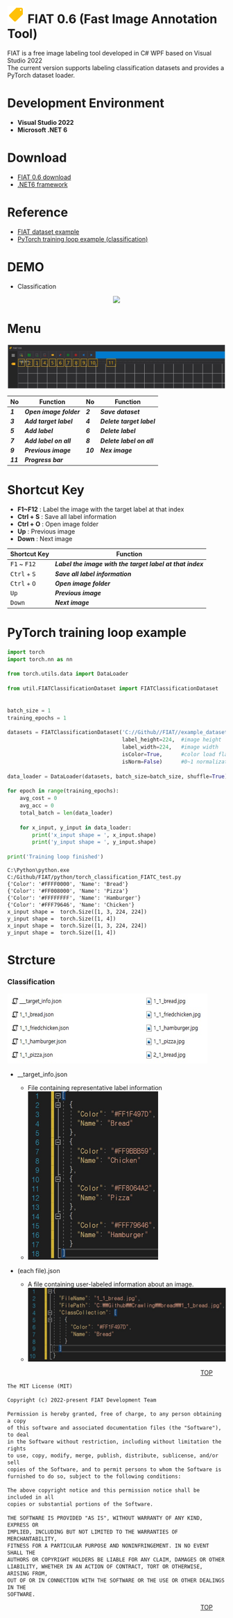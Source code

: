 <img src="https://github.com/gellston/FIAT-Release/blob/main/snapshoot/icons8_price_tag_96px.png?raw=true" width=40 height=40></img>
FIAT 0.6 (Fast Image Annotation Tool)
=======================

FIAT is a free image labeling tool developed in C# WPF based on Visual Studio 2022 <br/>
The current version supports labeling classification datasets and provides a PyTorch dataset loader.

Development Environment
=======================
 - **Visual Studio 2022**
 - **Microsoft .NET 6**


Download
=======================

- <a href="https://github.com/gellston/FIAT-Release/releases/download/0.6/FIAT.exe" target="_blank">FIAT 0.6 download</a>
- <a href="https://dotnet.microsoft.com/en-us/download/dotnet/thank-you/runtime-desktop-6.0.2-windows-x64-installer" target="_blank">.NET6 framework</a>

Reference
=======================
- <a href="https://github.com/gellston/FIAT/tree/main/example_dataset" target="_blank">FIAT dataset example</a>
- <a href="https://github.com/gellston/FIAT/blob/main/python/torch_classification_FIATC_test.py" target="_blank">PyTorch training loop example (classification)</a>

DEMO
=======================
- Classification
<center>
<img src="https://github.com/gellston/FIAT-Release/blob/main/snapshoot/FIAT-example.gif?raw=true"></img>
</center>

Menu
=======================
<center>
<img src="https://github.com/gellston/FIAT-Release/blob/0.7/snapshoot/how%20to%20use%20and%20shortcut%20key.jpg?raw=true"></img>
</center>

| No | Function | No | Function |
|---|---|---|---|
| ***1*** | ***Open image folder*** | ***2*** | ***Save dataset*** |
| ***3*** | ***Add target label*** | ***4*** | ***Delete target label*** |
| ***5*** | ***Add label*** | ***6*** | ***Delete label*** |
| ***7*** | ***Add label on all*** | ***8*** | ***Delete label on all*** |
| ***9*** | ***Previous image*** | ***10*** | ***Nex image*** |
| ***11*** | ***Progress bar*** |  |  |

Shortcut Key
=======================
* **F1~F12** : Label the image with the target label at that index
* **Ctrl + S** : Save all label information
* **Ctrl + O** : Open image folder
* **Up** : Previous image
* **Down** : Next image

| Shortcut Key | Function |
|---|---|
| <kbd>F1</kbd> ~ <kbd>F12</kbd> | ***Label the image with the target label at that index*** |
| <kbd>Ctrl</kbd> + <kbd>S</kbd> | ***Save all label information*** |
| <kbd>Ctrl</kbd> + <kbd>O</kbd> | ***Open image folder*** |
| <kbd>Up</kbd> | ***Previous image*** |
| <kbd>Down</kbd> | ***Next image***  |

PyTorch training loop example
=======================
``` python
import torch
import torch.nn as nn

from torch.utils.data import DataLoader

from util.FIATClassificationDataset import FIATClassificationDataset


batch_size = 1
training_epochs = 1

datasets = FIATClassificationDataset('C://Github//FIAT//example_dataset//food//',   #FIAT dataset path
                                     label_height=224,  #image height
                                     label_width=224,   #image width
                                     isColor=True,      #color load flag
                                     isNorm=False)      #0~1 normalization flag

data_loader = DataLoader(datasets, batch_size=batch_size, shuffle=True)

for epoch in range(training_epochs):
    avg_cost = 0
    avg_acc = 0
    total_batch = len(data_loader)

    for x_input, y_input in data_loader:
        print('x_input shape = ', x_input.shape)
        print('y_input shape = ', y_input.shape)

print('Training loop finished')

```
``` console
C:\Python\python.exe C:/Github/FIAT/python/torch_classification_FIATC_test.py
{'Color': '#FFFF0000', 'Name': 'Bread'}
{'Color': '#FF008000', 'Name': 'Pizza'}
{'Color': '#FFFFFFFF', 'Name': 'Hamburger'}
{'Color': '#FFF79646', 'Name': 'Chicken'}
x_input shape =  torch.Size([1, 3, 224, 224])
y_input shape =  torch.Size([1, 4])
x_input shape =  torch.Size([1, 3, 224, 224])
y_input shape =  torch.Size([1, 4])
```


Strcture
=======================
### Classification
<img src="https://github.com/gellston/FIAT-Release/blob/main/snapshoot/snapshot1.jpg?raw=true"></img>

- __target_info.json 
    - File containing representative label information
    - <img src="https://github.com/gellston/FIAT-Release/blob/main/snapshoot/__target_info.jpg?raw=true" width=300></img>
    
- (each file).json 
    - A file containing user-labeled information about an image.
    - <img src="https://github.com/gellston/FIAT-Release/blob/main/snapshoot/each_file.jpg?raw=true" width=600></img>




<div style="text-align: right; margin-right:30px;"> 

[TOP](#vision-studio) 

</div>

```
The MIT License (MIT)

Copyright (c) 2022-present FIAT Development Team

Permission is hereby granted, free of charge, to any person obtaining a copy
of this software and associated documentation files (the "Software"), to deal
in the Software without restriction, including without limitation the rights
to use, copy, modify, merge, publish, distribute, sublicense, and/or sell
copies of the Software, and to permit persons to whom the Software is
furnished to do so, subject to the following conditions:

The above copyright notice and this permission notice shall be included in all
copies or substantial portions of the Software.

THE SOFTWARE IS PROVIDED "AS IS", WITHOUT WARRANTY OF ANY KIND, EXPRESS OR
IMPLIED, INCLUDING BUT NOT LIMITED TO THE WARRANTIES OF MERCHANTABILITY,
FITNESS FOR A PARTICULAR PURPOSE AND NONINFRINGEMENT. IN NO EVENT SHALL THE
AUTHORS OR COPYRIGHT HOLDERS BE LIABLE FOR ANY CLAIM, DAMAGES OR OTHER
LIABILITY, WHETHER IN AN ACTION OF CONTRACT, TORT OR OTHERWISE, ARISING FROM,
OUT OF OR IN CONNECTION WITH THE SOFTWARE OR THE USE OR OTHER DEALINGS IN THE
SOFTWARE.
```
<div style="text-align: right; margin-right:30px;"> 

[TOP](#vision-studio) 

</div>
